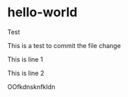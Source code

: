 # hello-world
Test

This is a test to commit the file change

This is line 1



This is line 2


OOfkdnsknfkldn